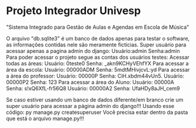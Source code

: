 # Projeto Integrador Univesp
"Sistema Integrado para Gestão de Aulas e Agendas em Escola de Música"

O arquivo "db.sqlite3" é um banco de dados apenas para testar o software, as informações contidas nele são meramente fictícias.
Super usuário para acessar apenas a pagina admin do django:
Usuário:admin
Senha:admin
Para poder acessar o projeto segue as contas dos usuários testes:
Acessar todas as áreas:
Usuário: 0teste0
Senha: _akn9KCHyVEhfYX
Para acessar a área da escola:
Usuário: 00000ADM
Senha: 5mdtMHivjcvL:yd
Para acessar a área do professor:
Usuário: 00000P
Senha: CiH.xbdm44vUn5.
Usuário: 00000P2
Senha: 123
Para acessar a área do Aluno:
Usuário: 00000A
Senha: s!xQ6XfL-fr56Q8
Usuário: 00000A2
Senha: UfaHDy8aJH_cem9



Se caso estiver usando um banco de dados diferente/em branco crie um super usuário para acessar a página admin do django!!!
Usando esse código: py manage.py createsuperuser
Você precisa estar dentro da pasta que está o arquivo manage.py!!!
